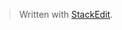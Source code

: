 


> Written with [StackEdit](https://stackedit.io/).
<!--stackedit_data:
eyJoaXN0b3J5IjpbMzk0MDgzODkzXX0=
-->
